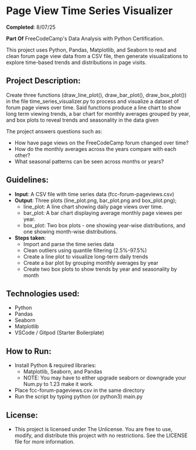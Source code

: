 # Page View Time Series Visualizer

**Completed**: 8/07/25

**Part Of** FreeCodeCamp's Data Analysis with Python Certification.

This project uses Python, Pandas, Matplotlib, and Seaborn to read and clean forum page view data from a CSV file, then generate visualizations to explore time-based trends and distributions in page visits.

## Project Description:

Create three functions (draw_line_plot(), draw_bar_plot(), draw_box_plot()) in the file time_series_visualizer.py to process and visualize a dataset of forum page views over time. Said functions produce a line chart to show long term viewing trends, a bar chart for monthly averages grouped by year, and box plots to reveal trends and seasonality in the data given

The project answers questions such as:

- How have page views on the FreeCodeCamp forum changed over time?
- How do the monthly averages across the years compare with each other?
- What seasonal patterns can be seen across months or years?

## Guidelines:

- **Input**: A CSV file with time series data (fcc-forum-pageviews.csv)
- **Output**: Three plots (line_plot.png, bar_plot.png and box_plot.png);
    - line_plot: A line chart showing daily page views over time.
    - bar_plot: A bar chart displaying average monthly page viewes per year.
    - box_plot: Two box plots - one showing year-wise distributions, and one showing month-wise distributions.
- **Steps taken**:
    - Import and parse the time series data
    - Clean outliers using quantile filtering (2.5%-97.5%)
    - Create a line plot to visualize long-term daily trends
    - Create a bar plot by grouping monthly averages by year
    - Create two box plots to show trends by year and seasonality by month 

## Technologies used:
- Python
- Pandas
- Seaborn
- Matplotlib
- VSCode / Gitpod (Starter Boilerplate)

## How to Run:
- Install Python & required libraries:
    - Matplotlib, Seaborn, and Pandas
    - NOTE: You may have to either upgrade seaborn or downgrade your Num.py to 1.23 make it work.
- Place fcc-forum-pageviews.csv in the same directory
- Run the script by typing python (or python3) main.py

## License:
- This project is licensed under The Unlicense. You are free to use, modify, and distribute this project with no restrictions. See the LICENSE file for more information.
